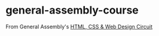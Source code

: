 # general-assembly-course

From General Assembly's [HTML, CSS & Web Design Circuit](https://generalassemb.ly/education/learn-html-css-web-design-online)
